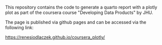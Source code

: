 This repository contains the code to generate a quarto report with a plotly plot as part of the coursera course "Developing Data Products" by JHU.

The page is published via github pages and can be accessed via the following link:

https://renesiodlaczek.github.io/coursera_plotly/

